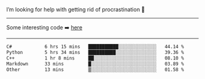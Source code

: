 I’m looking for help with getting rid of procrastination 🤔

-----

Some interesting code :arrow_right: [here](https://github.com/zhen8838/playground)

-----

<!--START_SECTION:waka-->

```txt
C#            6 hrs 15 mins   ███████████░░░░░░░░░░░░░░   44.14 %
Python        5 hrs 34 mins   ██████████░░░░░░░░░░░░░░░   39.36 %
C++           1 hr 8 mins     ██░░░░░░░░░░░░░░░░░░░░░░░   08.10 %
Markdown      33 mins         █░░░░░░░░░░░░░░░░░░░░░░░░   03.89 %
Other         13 mins         ▒░░░░░░░░░░░░░░░░░░░░░░░░   01.58 %
```

<!--END_SECTION:waka-->

<!--
**zhen8838/zhen8838** is a ✨ _special_ ✨ repository because its `README.md` (this file) appears on your GitHub profile.

Here are some ideas to get you started:

- 🔭 I’m currently working on ...
- 🌱 I’m currently learning ...
- 👯 I’m looking to collaborate on ...
 ...
- 💬 Ask me about ...
- 📫 How to reach me: ...
- 😄 Pronouns: ...
- ⚡ Fun fact: ...
-->

